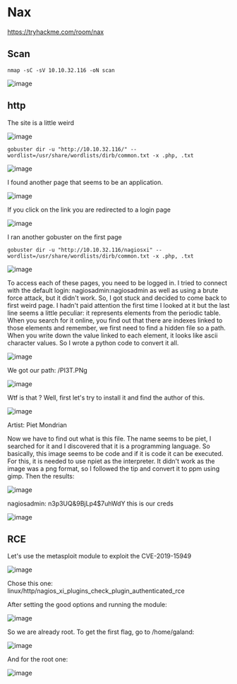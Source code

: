 # Nax

https://tryhackme.com/room/nax

## Scan

`nmap -sC -sV 10.10.32.116 -oN scan`

![image](https://github.com/Roqlane/writeups/assets/78229498/aadacffe-1f0a-46e8-8061-c4e9ef7b4092)

## http

The site is a little weird

![image](https://github.com/Roqlane/writeups/assets/78229498/ae00538c-a1e6-47e5-9276-4e07d3f637fc)

`gobuster dir -u "http://10.10.32.116/" --wordlist=/usr/share/wordlists/dirb/common.txt -x .php, .txt`

![image](https://github.com/Roqlane/writeups/assets/78229498/e882a59d-f26f-4b2a-acd2-c0316c443315)

I found another page that seems to be an application.

![image](https://github.com/Roqlane/writeups/assets/78229498/c946500a-908c-4bd6-8b49-5e83d9a3ca57)

If you click on the link you are redirected to a login page

![image](https://github.com/Roqlane/writeups/assets/78229498/c7659a2f-b1b5-4743-a32c-b8216fd47431)

I ran another gobuster on the first page

`gobuster dir -u "http://10.10.32.116/nagiosxi" --wordlist=/usr/share/wordlists/dirb/common.txt -x .php, .txt`

![image](https://github.com/Roqlane/writeups/assets/78229498/982586f2-de80-451c-90fb-3ed665cd5cf7)

To access each of these pages, you need to be logged in. I tried to connect with the default login: nagiosadmin:nagiosadmin as well as using a brute force attack, but it didn't work. So, I got stuck and decided to come back to first weird page. I hadn't paid attention the first time I looked at it but the last line seems a little peculiar: it represents elements from the periodic table. When you search for it online, you find out that there are indexes linked to those elements and remember, we first need to find a hidden file so a path. When you write down the value linked to each element, it looks like ascii character values. So I wrote a python code to convert it all.

![image](https://github.com/Roqlane/writeups/assets/78229498/5166c01a-c05f-4a3a-aab3-0ec0c13d8ac6)

We got our path: /PI3T.PNg

![image](https://github.com/Roqlane/writeups/assets/78229498/70797a86-55a1-4b1c-8eeb-943d7b3b449c)

Wtf is that ? Well, first let's try to install it and find the author of this.

![image](https://github.com/Roqlane/writeups/assets/78229498/46c917d1-e6a7-40e4-95f2-887049c309ce)

Artist: Piet Mondrian

Now we have to find out what is this file. The name seems to be piet, I searched for it and I discovered that it is a programming language. So basically, this image seems to be code and if it is code it can be executed. For this, it is needed to use npiet as the interpreter. It didn't work as the image was a png format, so I followed the tip and convert it to ppm using gimp. Then the results:

![image](https://github.com/Roqlane/writeups/assets/78229498/18074964-0254-4a3f-bd42-346cb23cbe85)

nagiosadmin: n3p3UQ&9BjLp4$7uhWdY  this is our creds

![image](https://github.com/Roqlane/writeups/assets/78229498/be186ae6-56f5-4586-b5fc-0e7331ec66d0)

## RCE

Let's use the metasploit module to exploit the CVE-2019-15949 

![image](https://github.com/Roqlane/writeups/assets/78229498/d6fd351d-e69c-4c05-a661-ed5af8510d14)

Chose this one: linux/http/nagios_xi_plugins_check_plugin_authenticated_rce

After setting the good options and running the module:

![image](https://github.com/Roqlane/writeups/assets/78229498/0b68c831-86fd-4488-96e5-f2e03ddb1fd6)

So we are already root. To get the first flag, go to /home/galand:

![image](https://github.com/Roqlane/writeups/assets/78229498/1fb6961d-b75a-4cc7-9c89-25974d52f255)

And for the root one:

![image](https://github.com/Roqlane/writeups/assets/78229498/5c508396-ad39-430a-bb1a-0fb3486cb3bf)

